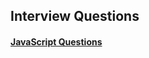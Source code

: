 ## Interview Questions

#### [JavaScript Questions](https://github.com/SakibAlHasan10/Interview-Questions/tree/main/JavaScript-Interview-Questions#readme)